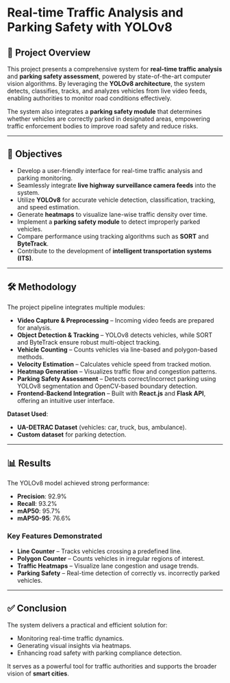 # Real-time Traffic Analysis and Parking Safety with YOLOv8

## 📌 Project Overview  
This project presents a comprehensive system for **real-time traffic analysis** and **parking safety assessment**, powered by state-of-the-art computer vision algorithms. By leveraging the **YOLOv8 architecture**, the system detects, classifies, tracks, and analyzes vehicles from live video feeds, enabling authorities to monitor road conditions effectively.  

The system also integrates a **parking safety module** that determines whether vehicles are correctly parked in designated areas, empowering traffic enforcement bodies to improve road safety and reduce risks.  

---

## 🎯 Objectives  
- Develop a user-friendly interface for real-time traffic analysis and parking monitoring.  
- Seamlessly integrate **live highway surveillance camera feeds** into the system.  
- Utilize **YOLOv8** for accurate vehicle detection, classification, tracking, and speed estimation.  
- Generate **heatmaps** to visualize lane-wise traffic density over time.  
- Implement a **parking safety module** to detect improperly parked vehicles.  
- Compare performance using tracking algorithms such as **SORT** and **ByteTrack**.  
- Contribute to the development of **intelligent transportation systems (ITS)**.  

---

## 🛠️ Methodology  
The project pipeline integrates multiple modules:  
- **Video Capture & Preprocessing** – Incoming video feeds are prepared for analysis.  
- **Object Detection & Tracking** – YOLOv8 detects vehicles, while SORT and ByteTrack ensure robust multi-object tracking.  
- **Vehicle Counting** – Counts vehicles via line-based and polygon-based methods.  
- **Velocity Estimation** – Calculates vehicle speed from tracked motion.  
- **Heatmap Generation** – Visualizes traffic flow and congestion patterns.  
- **Parking Safety Assessment** – Detects correct/incorrect parking using YOLOv8 segmentation and OpenCV-based boundary detection.  
- **Frontend-Backend Integration** – Built with **React.js** and **Flask API**, offering an intuitive user interface.  

**Dataset Used**:  
- **UA-DETRAC Dataset** (vehicles: car, truck, bus, ambulance).  
- **Custom dataset** for parking detection.  

---

## 📊 Results  
The YOLOv8 model achieved strong performance:  
- **Precision**: 92.9%  
- **Recall**: 93.2%  
- **mAP50**: 95.7%  
- **mAP50-95**: 76.6%  

### Key Features Demonstrated  
- **Line Counter** – Tracks vehicles crossing a predefined line.  
- **Polygon Counter** – Counts vehicles in irregular regions of interest.  
- **Traffic Heatmaps** – Visualize lane congestion and usage trends.  
- **Parking Safety** – Real-time detection of correctly vs. incorrectly parked vehicles.  

---

## ✅ Conclusion  
The system delivers a practical and efficient solution for:  
- Monitoring real-time traffic dynamics.  
- Generating visual insights via heatmaps.  
- Enhancing road safety with parking compliance detection.  

It serves as a powerful tool for traffic authorities and supports the broader vision of **smart cities**.  

